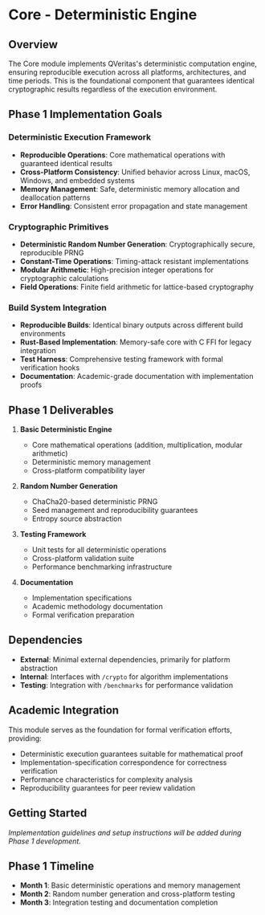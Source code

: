 # Core - Deterministic Engine

## Overview

The Core module implements QVeritas's deterministic computation engine, ensuring reproducible execution across all platforms, architectures, and time periods. This is the foundational component that guarantees identical cryptographic results regardless of the execution environment.

## Phase 1 Implementation Goals

### Deterministic Execution Framework
- **Reproducible Operations**: Core mathematical operations with guaranteed identical results
- **Cross-Platform Consistency**: Unified behavior across Linux, macOS, Windows, and embedded systems
- **Memory Management**: Safe, deterministic memory allocation and deallocation patterns
- **Error Handling**: Consistent error propagation and state management

### Cryptographic Primitives
- **Deterministic Random Number Generation**: Cryptographically secure, reproducible PRNG
- **Constant-Time Operations**: Timing-attack resistant implementations
- **Modular Arithmetic**: High-precision integer operations for cryptographic calculations
- **Field Operations**: Finite field arithmetic for lattice-based cryptography

### Build System Integration
- **Reproducible Builds**: Identical binary outputs across different build environments
- **Rust-Based Implementation**: Memory-safe core with C FFI for legacy integration
- **Test Harness**: Comprehensive testing framework with formal verification hooks
- **Documentation**: Academic-grade documentation with implementation proofs

## Phase 1 Deliverables

1. **Basic Deterministic Engine**
   - Core mathematical operations (addition, multiplication, modular arithmetic)
   - Deterministic memory management
   - Cross-platform compatibility layer

2. **Random Number Generation**
   - ChaCha20-based deterministic PRNG
   - Seed management and reproducibility guarantees
   - Entropy source abstraction

3. **Testing Framework**
   - Unit tests for all deterministic operations
   - Cross-platform validation suite
   - Performance benchmarking infrastructure

4. **Documentation**
   - Implementation specifications
   - Academic methodology documentation
   - Formal verification preparation

## Dependencies

- **External**: Minimal external dependencies, primarily for platform abstraction
- **Internal**: Interfaces with `/crypto` for algorithm implementations
- **Testing**: Integration with `/benchmarks` for performance validation

## Academic Integration

This module serves as the foundation for formal verification efforts, providing:
- Deterministic execution guarantees suitable for mathematical proof
- Implementation-specification correspondence for correctness verification
- Performance characteristics for complexity analysis
- Reproducibility guarantees for peer review validation

## Getting Started

*Implementation guidelines and setup instructions will be added during Phase 1 development.*

## Phase 1 Timeline

- **Month 1**: Basic deterministic operations and memory management
- **Month 2**: Random number generation and cross-platform testing
- **Month 3**: Integration testing and documentation completion

